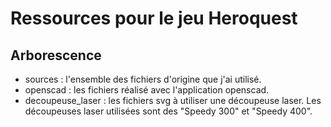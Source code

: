 # Ressources pour le jeu Heroquest
## Arborescence
- sources : l'ensemble des fichiers d'origine que j'ai utilisé.
- openscad : les fichiers réalisé avec l'application openscad.
- decoupeuse_laser : les fichiers svg à utiliser une découpeuse laser. Les découpeuses laser utilisées sont des "Speedy 300" et "Speedy 400".
